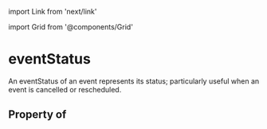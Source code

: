 import Link from 'next/link'
  
import Grid from '@components/Grid'

# eventStatus

An eventStatus of an event represents its status; particularly useful when an event is cancelled or rescheduled.

## Property of



